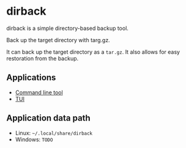dirback
=======

dirback is a simple directory-based backup tool.

Back up the target directory with targ.gz.

It can back up the target directory as a `tar.gz`.
It also allows for easy restoration from the backup.


## Applications
- [Command line tool](./crates/bin/cmd/README.md)
- [TUI](./crates/bin/tui/README.md)


## Application data path
- Linux: `~/.local/share/dirback`
- Windows: `TODO`


